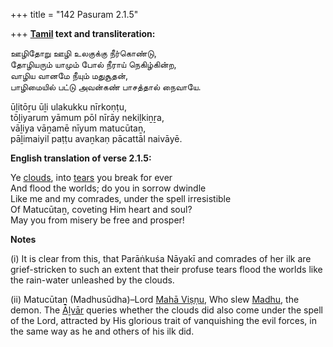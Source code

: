 +++
title = "142 Pasuram 2.1.5"

+++
**[Tamil](/definition/tamil#history "show Tamil definitions") text and transliteration:**

ஊழிதோறு ஊழி உலகுக்கு நீர்கொண்டு,  
தோழியரும் யாமும் போல் நீராய் நெகிழ்கின்ற,  
வாழிய வானமே நீயும் மதுசூதன்,  
பாழிமையில் பட்டு அவன்கண் பாசத்தால் நைவாயே.

ūḻitōṟu ūḻi ulakukku nīrkoṇṭu,  
tōḻiyarum yāmum pōl nīrāy nekiḻkiṉṟa,  
vāḻiya vāṉamē nīyum matucūtaṉ,  
pāḻimaiyil paṭṭu avaṉkaṇ pācattāl naivāyē.

**English translation of verse 2.1.5:**

Ye [clouds](/definition/cloud#history "show clouds definitions"), into [tears](/definition/tear#history "show tears definitions") you break for ever  
And flood the worlds; do you in sorrow dwindle  
Like me and my comrades, under the spell irresistible  
Of Matucūtaṉ, coveting Him heart and soul?  
May you from misery be free and prosper!

**Notes**

\(i\) It is clear from this, that Parāṅkuśa Nāyakī and comrades of her ilk are grief-stricken to such an extent that their profuse tears flood the worlds like the rain-water unleashed by the clouds.

\(ii\) Matucūtaṉ (Madhusūdha)–Lord [Mahā Viṣṇu](/definition/mahavishnu#vaishnavism "show Mahā Viṣṇu definitions"), Who slew [Madhu](/definition/madhu#vaishnavism "show Madhu definitions"), the demon. The [Āḻvār](/definition/aḻvar#vaishnavism "show Āḻvār definitions") queries whether the clouds did also come under the spell of the Lord, attracted by His glorious trait of vanquishing the evil forces, in the same way as he and others of his ilk did.


